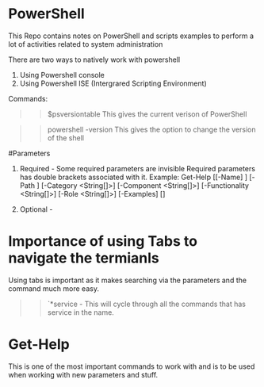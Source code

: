 # PowerShell

This Repo contains notes on PowerShell and scripts examples to perform a lot of activities related to system administration 

There are two ways to natively work with powershell
1. Using Powershell console 
2. Using Powershell ISE (Intergrared Scripting Environment)

Commands: 
>> $psversiontable 
This gives the current verison of PowerShell

>> powershell -version <x>
This gives the option to change the version of the shell

#Parameters
1. Required - Some required parameters are invisible 
	Required parameters has double brackets associated with it.
	Example:
Get-Help [[-Name] <String>] [-Path <String>] [-Category <String[]>] [-Component <String[]>]
[-Functionality <String[]>] [-Role <String[]>] [-Examples] [<CommonParameters>]	

2. Optional - 


# Importance of using Tabs to navigate the termianls
Using tabs is important as it makes searching via the parameters and the command much more easy.

>> `*service - This will cycle through all the commands that has service in the name.

# Get-Help
This is one of the most important commands to work with and is to be used when working with new parameters and stuff.



